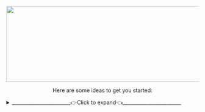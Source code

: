 <p align="center">
<img src="https://www.linkpicture.com/q/Hi-There.png" width="600" height="200" />
</p>

<p align="center">
Here are some ideas to get you started:
</p>

<details>
 <summary>________________________👉Click to expand👈________________________</summary>

- 🔭 I’m currently working on ... Make world great place again 🌍
- 🌱 I’m currently learning ...  What do you want to teach me ❓
- 👯 I’m looking to collaborate on ...  👀👀 👂👂
- 🤔 I’m looking for help with ................
- 💬 Ask me about ... Anything
- 📫 How to reach me: ...     [![muratilgunlinkedin](https://www.linkpicture.com/q/LI-Logo-2.png "muratilgunlinkedin")](https://www.linkedin.com/in/muratilgun/ "muratilgunlinkedin") |  [✉️](mailto:muratilgun34@gmail.com)
- 😄 Pronouns: ... Muro/Murat (Şahsına münasır)
- ⚡ Fun fact: ... I tried to write all of  this at 2:20 midnight
</details>



